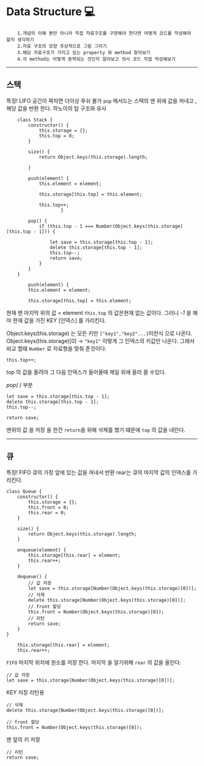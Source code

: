
# Data Structure 💻

        1.개념의 이해 뿐만 아니라 직접 자료구조를 구현해야 한다면 어떻게 코드를 작성해야 할지 생각하기
        2.자료 구조의 모양 추상적으로 그림 그리기
        3.해당 자료구조가 가지고 있는 property 와 method 찾아보기
        4.각 method는 어떻게 동작되는 것인지 알아보고 의사 코드 직접 작성해보기



<hr>

## 스택
특징!
        LIFO 
        공간이 꽉차면 더이상 푸쉬 불가
        `pop` 메서드는 스택의 맨 위에 값을 꺼내고 , 해당 값을 반환 한다.
        하노이의 탑 구조와 유사 

```
    class Stack {
        constructor() {
            this.storage = {};
            this.top = 0;
        }

        size() {
            return Object.keys(this.storage).length;
            
        }

        push(element) {
            this.element = element;

            this.storage[this.top] = this.element;
            
            this.top++;
                    }

        pop() {
            if (this.top - 1 === Number(Object.keys(this.storage)[this.top - 1])) {
            
                let save = this.storage[this.top - 1];
                delete this.storage[this.top - 1];
                this.top--;
                return save;
            }
        }
    }
```

```
        push(element) {
        this.element = element;

        this.storage[this.top] = this.element;        
```
현재 맨 마지막 위의 값 = element
`this.top` 의 값은현재 없는 값이다. 그러니 *-1* 을 해야 현재 
값을 가진 KEY [인덱스] 를 가리킨다. 

Object.keys(this.storage) 는 모든 키만 `["key1","key2"...]`이런식 으로 나온다.
Object.keys(this.storage)[0] -> `"key1"` 이렇게
그 인덱스의 키값만 나온다.
그래서 비교 할떄 `Number` 로 자료형을 맞춰 준것이다.

```
this.top++;
```
 top 의 값을 올려야 그 다음 인덱스가 들어올때 제일 위에 올라 올 수있다.

*pop( )*  부분

```
let save = this.storage[this.top - 1];
delete this.storage[this.top - 1];
this.top--;

return save;
```

맨위의 값  을 저장 을 한건 `return`을 위해 
삭제를 했기 떄문에 `top` 의 값을 내린다.

---

## 큐

특징!
        FIFO
        큐의 가장 앞에 있는 값을 꺼내서 반환
        rear는 큐의 마지막 값의 인덱스를 가리킨다.

```
class Queue {
    constructor() {
        this.storage = {};
        this.front = 0;
        this.rear = 0;
    }

    size() {
        return Object.keys(this.storage).length;
    }

    enqueue(element) {
        this.storage[this.rear] = element;
        this.rear++;
    }

    dequeue() {
        // 값 저장
        let save = this.storage[Number(Object.keys(this.storage)[0])];
        // 삭제
        delete this.storage[Number(Object.keys(this.storage)[0])];
        // front 할당
        this.front = Number(Object.keys(this.storage)[0]);
        // 리턴
        return save;
    }
}
```

```
    this.storage[this.rear] = element;
    this.rear++;
```

`FIFO`
    마지막 위치에 원소를 저장 한다.
    마지막 을 알기위해 `rear` 의 값을 올린다.

```
// 값 저장
let save = this.storage[Number(Object.keys(this.storage)[0])];
```
KEY 저장 리턴용 
```
// 삭제
delete this.storage[Number(Object.keys(this.storage)[0])];
```
```
// front 할당
this.front = Number(Object.keys(this.storage)[0]);
```
맨 앞의 키 저장 
```
// 리턴
return save;
```
    
    
